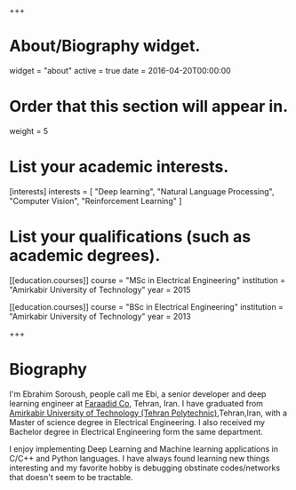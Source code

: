 +++
# About/Biography widget.
widget = "about"
active = true
date = 2016-04-20T00:00:00

# Order that this section will appear in.
weight = 5

# List your academic interests.
[interests]
  interests = [
    "Deep learning",
    "Natural Language Processing",
    "Computer Vision",
    "Reinforcement Learning"
  ]

# List your qualifications (such as academic degrees).
[[education.courses]]
  course = "MSc in Electrical Engineering"
  institution = "Amirkabir University of Technology"
  year = 2015

[[education.courses]]
  course = "BSc in Electrical Engineering"
  institution = "Amirkabir University of Technology"
  year = 2013
 
+++

# Biography

I'm Ebrahim Soroush, people call me Ebi, a senior developer and deep learning engineer at [Faraadid Co](http://www.faraadid.com), Tehran, Iran. I have graduated from [Amirkabir University of Technology (Tehran Polytechnic)](http://www.aut.ac.ir),Tehran,Iran, with a Master of science degree in Electrical Engineering. I also received my Bachelor degree in Electrical Engineering form the same department.

I enjoy implementing Deep Learning and Machine learning applications in C/C++ and Python languages. I have always found learning new things interesting and my favorite hobby is debugging obstinate codes/networks that doesn't seem to be tractable.
